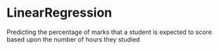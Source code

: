 # LinearRegression
Predicting the percentage of marks that a student is expected to score based upon the number of hours they studied
